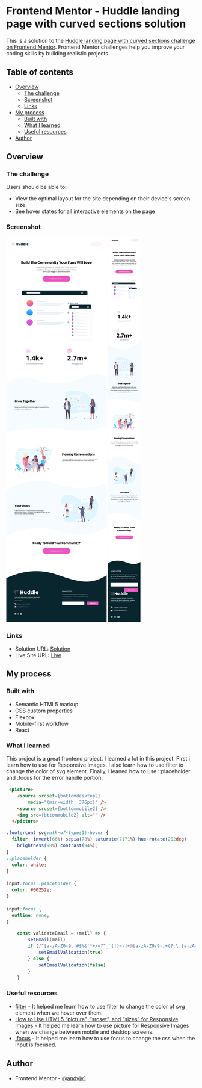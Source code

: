 # Frontend Mentor - Huddle landing page with curved sections solution

This is a solution to the [Huddle landing page with curved sections challenge on Frontend Mentor](https://www.frontendmentor.io/challenges/huddle-landing-page-with-curved-sections-5ca5ecd01e82137ec91a50f2). Frontend Mentor challenges help you improve your coding skills by building realistic projects. 

## Table of contents

- [Overview](#overview)
  - [The challenge](#the-challenge)
  - [Screenshot](#screenshot)
  - [Links](#links)
- [My process](#my-process)
  - [Built with](#built-with)
  - [What I learned](#what-i-learned)
  - [Useful resources](#useful-resources)
- [Author](#author)


## Overview

### The challenge

Users should be able to:

- View the optimal layout for the site depending on their device's screen size
- See hover states for all interactive elements on the page

### Screenshot

![](./screenshots/screenshot1.png)
![](./screenshots/screenshot2.png)


### Links

- Solution URL: [Solution](https://github.com/andyjv1/Huddle-Landing-Page-With-Curved-Sections-Master-.git)
- Live Site URL: [Live]([https://your-live-site-url.com](https://rad-twilight-0322c7.netlify.app/))

## My process

### Built with

- Semantic HTML5 markup
- CSS custom properties
- Flexbox
- Mobile-first workflow
- React



### What I learned

This project is a great frontend project. I learned a lot in this project. First i learn how to use <picture></picture> for Responsive Images. I also learn how to use filter to change the color of svg element. Finally, i leaned how to use ::placeholder and :focus for the error handle portion.

```html
 <picture>
    <source srcset={bottomdesktop2}
        media="(min-width: 376px)" />
    <source srcset={bottommobile2} />
    <img src={bttommobile2} alt="" />
  </picture>
```
```css
.footercont svg:nth-of-type(1):hover {
  filter: invert(66%) sepia(78%) saturate(7171%) hue-rotate(202deg)
    brightness(98%) contrast(94%);
}
::placeholder {
  color: white;
}

input:focus::placeholder {
  color: #00252e;
}

input:focus {
  outline: none;
}
```
```js
    const validateEmail = (mail) => {
        setEmail(mail)
        if (/^[a-zA-Z0-9.!#$%&'*+/=?^_`{|}~-]+@[a-zA-Z0-9-]+(?:\.[a-zA-Z0-9-]+)*$/.test(mail)) {
            setEmailValidation(true)
        } else {
            setEmailValidation(false)
        }
    }
```


### Useful resources

- [filter](https://developer.mozilla.org/en-US/docs/Web/SVG/Element/filter) - It helped me learn how to use filter to change the color of svg element when we hover over them.
- [How to Use HTML5 “picture”, “srcset”, and “sizes” for Responsive Images](https://webdesign.tutsplus.com/tutorials/quick-tip-how-to-use-html5-picture-for-responsive-images--cms-21015) - It helped me learn how to use picture for Responsive Images when we change between mobile and desktop screens.
- [:focus](https://developer.mozilla.org/en-US/docs/Web/CSS/:focus) - It helped me learn how to use focus to change the css when the input is focused.

## Author

- Frontend Mentor - [@andyjv1](https://www.frontendmentor.io/profile/andyjv1)

